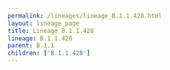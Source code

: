 ```yaml
---
permalink: /lineages/lineage_B.1.1.428.html
layout: lineage_page
title: Lineage B.1.1.428
lineage: B.1.1.428
parent: B.1.1
children: ['B.1.1.428']
---
```

